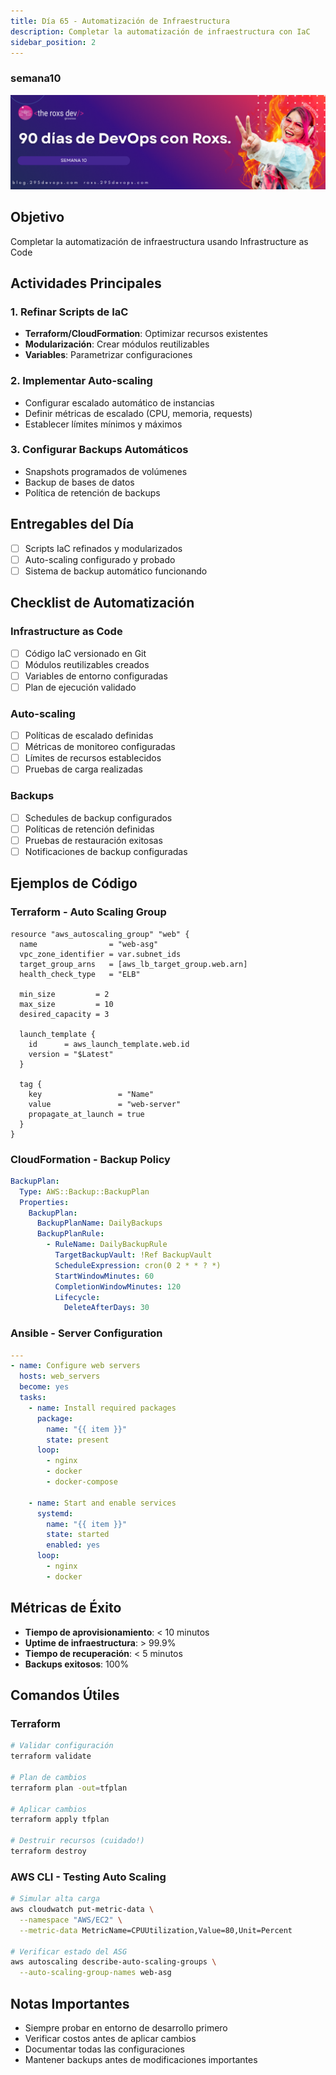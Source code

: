 ```yaml
---
title: Día 65 - Automatización de Infraestructura
description: Completar la automatización de infraestructura con IaC
sidebar_position: 2
---
```


### semana10
![](../../static/images/banner/10.png)

## Objetivo
Completar la automatización de infraestructura usando Infrastructure as Code

## Actividades Principales

### 1. Refinar Scripts de IaC
- **Terraform/CloudFormation**: Optimizar recursos existentes
- **Modularización**: Crear módulos reutilizables
- **Variables**: Parametrizar configuraciones

### 2. Implementar Auto-scaling
- Configurar escalado automático de instancias
- Definir métricas de escalado (CPU, memoria, requests)
- Establecer límites mínimos y máximos

### 3. Configurar Backups Automáticos
- Snapshots programados de volúmenes
- Backup de bases de datos
- Política de retención de backups

## Entregables del Día

- [ ] Scripts IaC refinados y modularizados
- [ ] Auto-scaling configurado y probado
- [ ] Sistema de backup automático funcionando

## Checklist de Automatización

### Infrastructure as Code
- [ ] Código IaC versionado en Git
- [ ] Módulos reutilizables creados
- [ ] Variables de entorno configuradas
- [ ] Plan de ejecución validado

### Auto-scaling
- [ ] Políticas de escalado definidas
- [ ] Métricas de monitoreo configuradas
- [ ] Límites de recursos establecidos
- [ ] Pruebas de carga realizadas

### Backups
- [ ] Schedules de backup configurados
- [ ] Políticas de retención definidas
- [ ] Pruebas de restauración exitosas
- [ ] Notificaciones de backup configuradas

## Ejemplos de Código

### Terraform - Auto Scaling Group
```hcl
resource "aws_autoscaling_group" "web" {
  name                = "web-asg"
  vpc_zone_identifier = var.subnet_ids
  target_group_arns   = [aws_lb_target_group.web.arn]
  health_check_type   = "ELB"
  
  min_size         = 2
  max_size         = 10
  desired_capacity = 3
  
  launch_template {
    id      = aws_launch_template.web.id
    version = "$Latest"
  }
  
  tag {
    key                 = "Name"
    value               = "web-server"
    propagate_at_launch = true
  }
}
```

### CloudFormation - Backup Policy
```yaml
BackupPlan:
  Type: AWS::Backup::BackupPlan
  Properties:
    BackupPlan:
      BackupPlanName: DailyBackups
      BackupPlanRule:
        - RuleName: DailyBackupRule
          TargetBackupVault: !Ref BackupVault
          ScheduleExpression: cron(0 2 * * ? *)
          StartWindowMinutes: 60
          CompletionWindowMinutes: 120
          Lifecycle:
            DeleteAfterDays: 30
```

### Ansible - Server Configuration
```yaml
---
- name: Configure web servers
  hosts: web_servers
  become: yes
  tasks:
    - name: Install required packages
      package:
        name: "{{ item }}"
        state: present
      loop:
        - nginx
        - docker
        - docker-compose
    
    - name: Start and enable services
      systemd:
        name: "{{ item }}"
        state: started
        enabled: yes
      loop:
        - nginx
        - docker
```

## Métricas de Éxito
- **Tiempo de aprovisionamiento**: < 10 minutos
- **Uptime de infraestructura**: > 99.9%
- **Tiempo de recuperación**: < 5 minutos
- **Backups exitosos**: 100%

## Comandos Útiles

### Terraform
```bash
# Validar configuración
terraform validate

# Plan de cambios
terraform plan -out=tfplan

# Aplicar cambios
terraform apply tfplan

# Destruir recursos (cuidado!)
terraform destroy
```

### AWS CLI - Testing Auto Scaling
```bash
# Simular alta carga
aws cloudwatch put-metric-data \
  --namespace "AWS/EC2" \
  --metric-data MetricName=CPUUtilization,Value=80,Unit=Percent

# Verificar estado del ASG
aws autoscaling describe-auto-scaling-groups \
  --auto-scaling-group-names web-asg
```

## Notas Importantes
- Siempre probar en entorno de desarrollo primero
- Verificar costos antes de aplicar cambios
- Documentar todas las configuraciones
- Mantener backups antes de modificaciones importantes